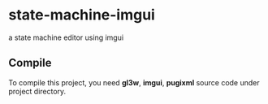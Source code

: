 # state-machine-imgui
a state machine editor using imgui

## Compile
To compile this project, you need **gl3w**, **imgui**, **pugixml** source code under project directory. 
